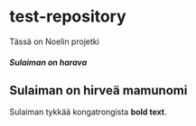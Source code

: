 # test-repository
Tässä on Noelin projetki
<h5>Sulaiman on harava</h5>	
<h2>Sulaiman on hirveä mamunomi</h2>
Sulaiman tykkää kongatrongista <strong>bold text</strong>.
